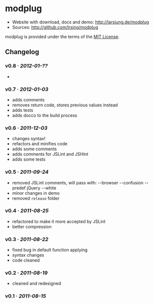 # modplug

* Website with download, docs and demo: <http://larsjung.de/modplug>
* Sources: <http://github.com/lrsjng/modplug>

modplug is provided under the terms of the [MIT License](http://github.com/lrsjng/modplug/blob/master/LICENSE.txt).


## Changelog

### v0.8 · *2012-01-??*

* 


### v0.7 · *2012-01-03*

* adds comments
* removes return code, stores previous values instead
* adds tests
* adds docco to the build process


### v0.6 · *2011-12-03*

* changes syntax!
* refactors and minifies code
* adds some comments
* adds comments for JSLint and JSHint
* adds some tests


### v0.5 · *2011-09-24*

* removed JSLint comments, will pass with: --browser --confusion --predef jQuery --white
* minor changes in demo
* removed `release` folder


### v0.4 · *2011-08-25*

* refactored to make it more accepted by JSLint
* better compression


### v0.3 · *2011-08-22*

* fixed bug in default function applying
* syntax changes
* code cleaned


### v0.2 · *2011-08-19*

* cleaned and redesigned


### v0.1 · *2011-08-15*
